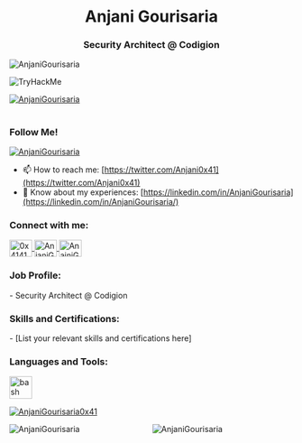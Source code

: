 <h1 align="center">Anjani Gourisaria</h1>
<h3 align="center">Security Architect @ Codigion</h3>

<p align="left"> 
  <img src="https://komarev.com/ghpvc/?username=AnjaniGourisaria&label=Profile%20views&color=0e75b6&style=flat" alt="AnjaniGourisaria" />
</p>

<img src="https://tryhackme-badges.s3.amazonaws.com/RajuTry.png" alt="TryHackMe">

<p align="left"> 
  <a href="https://github.com/ryo-ma/github-profile-trophy">
    <img src="https://github-profile-trophy.vercel.app/?username=AnjaniGourisaria" alt="AnjaniGourisaria" />
  </a>
</p>

<h1 align="center"></h1>

<h3 align="left">Follow Me!</h3>

<p align="left"> 
  <a href="https://twitter.com/Anjani0x41" target="blank">
    <img src="https://img.shields.io/twitter/follow/Anjani0x41?logo=twitter&style=for-the-badge" alt="AnjaniGourisaria" />
  </a>
</p>

- 📫 How to reach me: [https://twitter.com/Anjani0x41](https://twitter.com/Anjani0x41)
- 📄 Know about my experiences: [https://linkedin.com/in/AnjaniGourisaria](https://linkedin.com/in/AnjaniGourisaria/)

<h3 align="left">Connect with me:</h3>

<p align="left">
  <a href="https://twitter.com/Anjani0x41" target="blank">
    <img align="center" src="https://www.vectorlogo.zone/logos/twitter/twitter-official.svg" alt="0x41414141" height="30" width="40" />
  </a>
  <a href="https://linkedin.com/in/AnjaniGourisaria" target="blank">
    <img align="center" src="https://www.vectorlogo.zone/logos/linkedin/linkedin-tile.svg" alt="AnjaniGourisaria" height="30" width="40" />
  </a>
  <a href="https://discord.gg/AnjaniGourisaria#0772" target="blank">
    <img align="center" src="https://www.vectorlogo.zone/logos/discordapp/discordapp-tile.svg" alt="AnajniGourisaria#0772" height="30" width="40" />
  </a>
</p>

<h3 align="left">Job Profile:</h3>
<p align="left">
  - Security Architect @ Codigion
</p>

<h3 align="left">Skills and Certifications:</h3>
<p align="left">
  - [List your relevant skills and certifications here]
</p>

<h3 align="left">Languages and Tools:</h3>
<p align="left">
  <a href="https://www.gnu.org/software/bash/" target="_blank"> 
    <img src="https://www.vectorlogo.zone/logos/gnu_bash/gnu_bash-icon.svg" alt="bash" width="40" height="40" /> 
  </a> 
  <!-- Add more languages and tools here -->
</p>

<p>
  <a href="https://github-readme-streak-stats.herokuapp.com/?user=AnjaniGourisaria">
    <img align="center" src="https://github-readme-streak-stats.herokuapp.com/?user=AnjaniGourisaria" alt="AnjaniGourisaria0x41" />
  </a>
</p>
<p>
  <img align="left" src="https://github-readme-stats.vercel.app/api/top-langs?username=AnjaniGourisaria&show_icons=true&locale=en&layout=compact" alt="AnjaniGourisaria" />
</p>

<p align="center">
  <img src="https://github-readme-stats.vercel.app/api?username=AnjaniGourisaria&show_icons=true&locale=en" alt="AnjaniGourisaria" />
</p>
